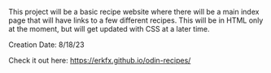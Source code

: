 This project will be a basic recipe website where there will be a main index page that will have links to a few different recipes. This will be in HTML only at the moment, but will get updated with CSS at a later time.

Creation Date: 8/18/23

Check it out here: https://erkfx.github.io/odin-recipes/

